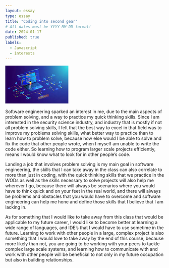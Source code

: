 ```yaml
---
layout: essay
type: essay
title: "Coding into second gear"
# All dates must be YYYY-MM-DD format!
date: 2024-01-17
published: true
labels:
  - Javascript
  - interests
---
```

<img width="200px" class="rounded float-start pe-4" src="../img/yay.jpg">


Software engineering sparked an interest in me, due to the main aspects of problem solving, and a way to practice my quick thinking skills. Since I am interested in the security science industry, and industry that is mostly if not all problem solving skills, I felt that the best way to excel in that field was to improve my problems solving skills, what better way to practice than to learn how to problem solve, because how else would I be able to solve and fix the code that other people wrote, when I myself am unable to write the code either. So learning how to program larger scale projects efficiently, means I would know what to look for in other people’s code.

Landing a job that involves problem solving is my main goal in software engineering, the skills that I can take away in the class can also correlate to more than just in coding, with the quick thinking skills that we practice in the WODs as well as the skills necessary to solve projects will also help me wherever I go, because there will always be scenarios where you would have to think quick and on your feet in the real world, and there will always be problems and obstacles that you would have to overcome and software engineering can help me hone and define those skills that I believe that I am lacking in.

As for something that I would like to take away from this class that would be applicable to my future career, I would like to become better at learning a wide range of languages, and IDE’s that I would have to use sometime in the future. Learning to work with other people in a large, complex project is also something that I would love to take away by the end of this course, because more likely than not, you are going to be working with your peers to tackle complex large scale systems, and learning how to communicate with and work with other people will be beneficial to not only in my future occupation but also in building relationships.

